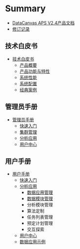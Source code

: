 # Summary

* [DataCanvas APS V2.4产品文档](README.md)
* [修订记录](perface.md)

## 技术白皮书

* [技术白皮书](white_paper.md)
  * [产品概要](white_paper/product_outline.md)
  * [产品功能与特性](white_paper/functions_and_features.md)
  * [系统性能](white_paper/system_performance.md)
  * [系统配置](white_paper/system_configuration.md)
  * [经典案例](white_paper/classic_cases.md)

## 管理员手册

* [管理员手册](admin_guide.md)
  * [快速入门](admin_guide/quick_start.md)
  * [集群管理](admin_guide/cluster_management.md)
  * [分析应用](admin_guide/analysis_app.md)
  * [用户中心](admin_guide/user_center.md)

## 用户手册

* [用户手册](user_guide.md)
  * [快速入门](user_guide/quick_start.md)
  * [分析应用](user_guide/analysis_app.md)
    * [数据应用管理](user_guide/analysis_app/shu-ju-ying-yong-guan-li.md)
    * [数据模块管理](user_guide/analysis_app/shu-ju-mo-kuai-guan-li.md)
    * 分析模块管理
    * 算法定制
    * 任务列表管理
    * 预定计划管理
    * 交互探索
  * [用户中心](user_guide/user_center.md)
  * [数据应用示例](user_guide/user_case.md)


